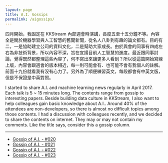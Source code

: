 ```yaml
---
layout: page
title: A.I. Gossips
permalink: /aigossips/
---
```


四月開始，我固定在 KKStream 內部週會時演講，長度五至十五分鐘不等。內容全是關於機器學習與人工智慧的舊聞新聞，從名人八卦到有趣的論文都有。目的有二，一是協助建立公司的資料文化，二是幫助大家成長。由於與會的同事有四成左右為非技術背景，所以內容不深，旨在宣揚目前人工智慧的進度。最近跟同事討論，覺得既然都整理這些內容了，何不寫出來讓更多人看到？所以從這篇開始寫線上版，內容會跟週會的版本相近，每一則可能會有、也可能不會有我個人的註解。前面十九份就看我有沒有心力了。另外為了順便練習英文，每段都會有中英文版，但是不保證是中英對照。

I started to share A.I. and machine learning news regularly in April 2017. Each talk is 5 ~ 15 minutes long. The contents range from gossip to interesting papers. Beside building data culture in KKStream, I also want to help colleagues gain basic knowledge about A.I.. Around 40% of the attendees are non-developers, so there is almost no difficult topics among those contents. I had a discussion with colleagues recently, and we decided to share the contents on internet. They may or may not contain my comments. Like the title says, consider this a gossip column.

---

* [Gossip of A.I. - #020](/aigossips/020-gossip-of-ai/)
* [Gossip of A.I. - #021](/aigossips/021-gossip-of-ai/)
* [Gossip of A.I. - #022](/aigossips/022-gossip-of-ai/)
* [Gossip of A.I. - #023](/aigossips/023-gossip-of-ai/)
